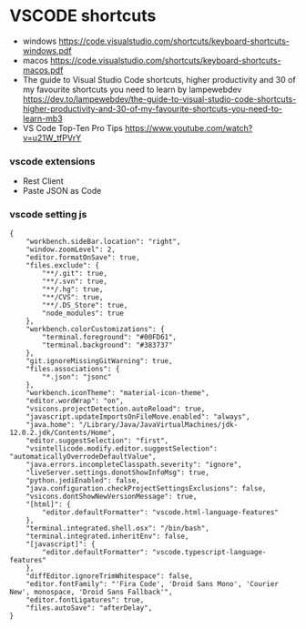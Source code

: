 # VSCODE shortcuts
- windows
https://code.visualstudio.com/shortcuts/keyboard-shortcuts-windows.pdf
- macos
https://code.visualstudio.com/shortcuts/keyboard-shortcuts-macos.pdf
- The guide to Visual Studio Code shortcuts, higher productivity and 30 of my favourite shortcuts you need to learn
 by lampewebdev
https://dev.to/lampewebdev/the-guide-to-visual-studio-code-shortcuts-higher-productivity-and-30-of-my-favourite-shortcuts-you-need-to-learn-mb3
- VS Code Top-Ten Pro Tips https://www.youtube.com/watch?v=u21W_tfPVrY

### vscode extensions
- Rest Client
- Paste JSON as Code

### vscode setting js
```
{
    "workbench.sideBar.location": "right",
    "window.zoomLevel": 2,
    "editor.formatOnSave": true,
    "files.exclude": {
        "**/.git": true,
        "**/.svn": true,
        "**/.hg": true,
        "**/CVS": true,
        "**/.DS_Store": true,
        "node_modules": true
    },
    "workbench.colorCustomizations": {
        "terminal.foreground": "#00FD61",
        "terminal.background": "#383737"
    },
    "git.ignoreMissingGitWarning": true,
    "files.associations": {
        "*.json": "jsonc"
    },
    "workbench.iconTheme": "material-icon-theme",
    "editor.wordWrap": "on",
    "vsicons.projectDetection.autoReload": true,
    "javascript.updateImportsOnFileMove.enabled": "always",
    "java.home": "/Library/Java/JavaVirtualMachines/jdk-12.0.2.jdk/Contents/Home",
    "editor.suggestSelection": "first",
    "vsintellicode.modify.editor.suggestSelection": "automaticallyOverrodeDefaultValue",
    "java.errors.incompleteClasspath.severity": "ignore",
    "liveServer.settings.donotShowInfoMsg": true,
    "python.jediEnabled": false,
    "java.configuration.checkProjectSettingsExclusions": false,
    "vsicons.dontShowNewVersionMessage": true,
    "[html]": {
        "editor.defaultFormatter": "vscode.html-language-features"
    },
    "terminal.integrated.shell.osx": "/bin/bash",
    "terminal.integrated.inheritEnv": false,
    "[javascript]": {
        "editor.defaultFormatter": "vscode.typescript-language-features"
    },
    "diffEditor.ignoreTrimWhitespace": false,
    "editor.fontFamily": "'Fira Code', 'Droid Sans Mono', 'Courier New', monospace, 'Droid Sans Fallback'",
    "editor.fontLigatures": true,
    "files.autoSave": "afterDelay",
}
```
